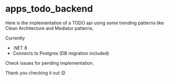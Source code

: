 # apps_todo_backend
Here is the implementation of a TODO api using some trending patterns like Clean Architecture and Mediator patterns.

Currently
* .NET 8
* Connects to Postgres (DB migration included)

Check issues for pending implementation.

Thank you checking it out 😊